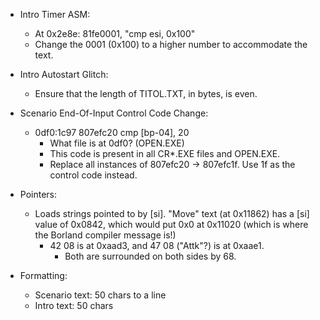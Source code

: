 * Intro Timer ASM:
	* At 0x2e8e: 81fe0001, "cmp esi, 0x100"
	* Change the 0001 (0x100) to a higher number to accommodate the text.

* Intro Autostart Glitch:
	* Ensure that the length of TITOL.TXT, in bytes, is even.

* Scenario End-Of-Input Control Code Change:
	* 0df0:1c97 807efc20 cmp [bp-04], 20
		* What file is at 0df0? (OPEN.EXE)
		* This code is present in all CR*.EXE files and OPEN.EXE.
		* Replace all instances of 807efc20 -> 807efc1f. Use 1f as the control code instead.


* Pointers:
	* Loads strings pointed to by [si]. "Move" text (at 0x11862) has a [si] value of 0x0842, which would put 0x0 at 0x11020 (which is where the Borland compiler message is!)
		* 42 08 is at 0xaad3, and 47 08 ("Attk"?) is at 0xaae1.
			* Both are surrounded on both sides by 68.

* Formatting:
	* Scenario text: 50 chars to a line
	* Intro text: 50 chars